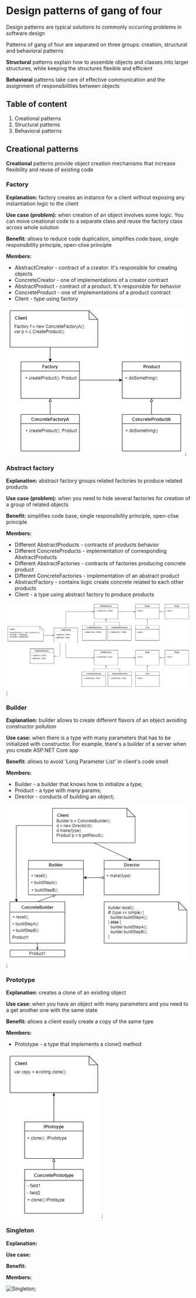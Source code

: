 # Design patterns of gang of four

Design patterns are typical solutions to commonly occurring problems in software design

Patterns of gang of four are separated on three groups: creation, structural and behavioral patterns

**Structural** patterns explain how to assemble objects and classes into larger structures, while keeping the structures flexible and efficient

**Behavioral** patterns take care of effective communication and the assignment of responsibilities between objects

## Table of content

1. Creational patterns
1. Structural patterns
1. Behavioral patterns

## Creational patterns

**Creational** patterns provide object creation mechanisms that increase flexibility and reuse of existing code

### Factory

**Explanation:** factory creates an instance for a client without exposing any instantiation logic to the client

**Use case (problem):** when creation of an object involves some logic. You can move creational code to a separate class and reuse the factory class across whole solution

**Benefit:** allows to reduce code duplication, simplifies code base, single responsibility principle, open-clise principle

**Members:**

- AbstractCreator - contract of a creator. It's responsible for creating objects
- ConcreteCreator - one of implementations of a creator contract
- AbstractProduct - contract of a product. It's responsible for behavior
- ConcreteProduct - one of implementations of a product contract
- Client - type using factory

![Factory](./images/factory.png);

### Abstract factory

**Explanation:** abstract factory groups related factories to produce related products

**Use case (problem):** when you need to hide several factories for creation of a group of related objects

**Benefit:** simplifies code base, single responsibility principle, open-clise principle

**Members:**

- Different AbstractProducts - contracts of products behavior
- Different ConcreteProducts - implementation of corresponding AbstractProducts
- Different AbstractFactories - contracts of factories producing concrete product
- Different ConcreteFactories - implementation of an abstract product
- AbstractFactory - contains logic create concrete related to each other products
- Client - a type using abstract factory to produce products

![Abstract factory](./images/abstract-factory.png);

### Builder

**Explanation:** builder allows to create different flavors of an object avoiding constructor pollution

**Use case:** when there is a type with many parameters that has to be initialized with constructor. For example, there's a builder of a server when you create ASP.NET Core app

**Benefit:** allows to avoid 'Long Parameter List' in client's code smell

**Members:**

- Builder - a builder that knows how to initialize a type;
- Product - a type with many params;
- Director - conducts of building an object;


![Builder](./images/builder.png);

### Prototype

**Explanation:** creates a clone of an existing object

**Use case:** when you have an object with many parameters and you need to a get another one with the same state

**Benefit:** allows a client easily create a copy of the same type

**Members:**

- Prototype - a type that implements a clone() method


![Prototype](./images/prototype.png);

### Singleton

**Explanation:**

**Use case:**

**Benefit:**

**Members:**

![Singleton](./images/);

